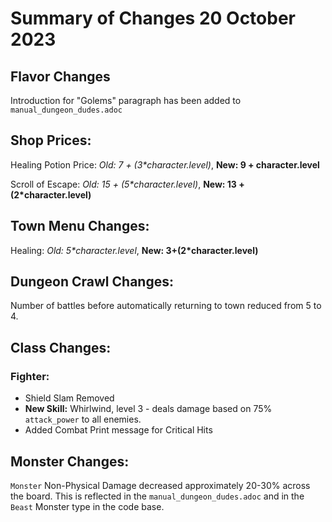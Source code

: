 # Summary of Changes 20 October 2023

## Flavor Changes

Introduction for "Golems" paragraph has been added to `manual_dungeon_dudes.adoc`

## Shop Prices:

Healing Potion Price:  _Old: 7 + (3*character.level)_, **New: 9 + character.level** 

Scroll of Escape: _Old: 15 + (5*character.level)_, **New: 13 + (2*character.level)**

## Town Menu Changes:

Healing:  _Old: 5*character.level_, **New: 3+(2*character.level)**

## Dungeon Crawl Changes:

Number of battles before automatically returning to town reduced from 5 to 4.

## Class Changes:

### Fighter:

* Shield Slam Removed
* **New Skill:** Whirlwind, level 3 - deals damage based on 75% `attack_power` to all enemies. 
* Added Combat Print message for Critical Hits

## Monster Changes:

`Monster` Non-Physical Damage decreased approximately 20-30% across the board.  This is reflected in the `manual_dungeon_dudes.adoc` and in the `Beast` Monster type in the code base.  

